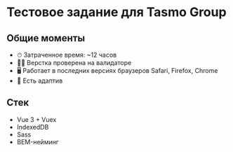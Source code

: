 # Тестовое задание для Tasmo Group 

## Общие моменты
- ⏱ Затраченное время: ~12 часов
- 👍🏽 Верстка проверена на валидаторе
- 🖥 Работает в последних версиях браузеров Safari, Firefox, Chrome
- 📱 Есть адаптив

## Стек
- Vue 3 + Vuex
- IndexedDB
- Sass
- BEM-нейминг
